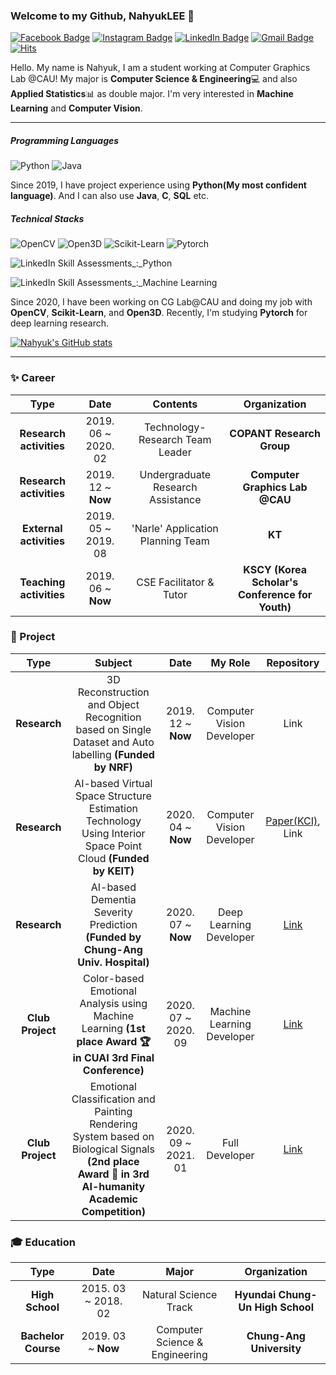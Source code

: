 

### Welcome to my Github, NahyukLEE 👋
 [![Facebook Badge](https://img.shields.io/badge/facebook-1877f2?style=flat-square&logo=facebook&logoColor=white&link=https://www.facebook.com/nahyuk.lee.1/)](https://www.facebook.com/nahyuk.lee.1/) [![Instagram Badge](https://img.shields.io/badge/Instagram-E4405F?style=flat-square&logo=Instagram&logoColor=white&link=https://www.instagram.com/nahyogi_0113/)](https://www.instagram.com/nahyogi_0113/) [![LinkedIn Badge](https://img.shields.io/badge/LinkedIn-0077B5?style=flat-square&logo=LinkedIn&logoColor=white&link=https://www.linkedin.com/in/nahyuk-lee-51b43319a/)](https://www.linkedin.com/in/nahyuk-lee-51b43319a/) [![Gmail Badge](https://img.shields.io/badge/Gmail-d14836?style=flat-square&logo=Gmail&logoColor=white&link=mailto:nahyuk0113@gmail.com)](mailto:nahyuk0113@gmail.com) [![Hits](https://hits.seeyoufarm.com/api/count/incr/badge.svg?url=https%3A%2F%2Fgithub.com%2FNahyukLEE%2FNahyukLEE&count_bg=%2365AAFF&title_bg=%23555555&icon=&icon_color=%23E7E7E7&title=Hits%21&edge_flat=false)](https://hits.seeyoufarm.com)
 
Hello. My name is Nahyuk, I am a student working at Computer Graphics Lab @CAU!
My major is **Computer Science & Engineering**💻 and also **Applied Statistics**📊 as double major.
I'm very interested in **Machine Learning** and **Computer Vision**.

---
##### Programming Languages
![Python](https://img.shields.io/badge/Python-%E2%98%85%E2%98%85%E2%98%85%E2%98%86%E2%98%86-%233776AB?style=for-the-badge&logo=Python&logoColor=white) ![Java](https://img.shields.io/badge/Java-%E2%98%85%E2%98%85%E2%98%86%E2%98%86%E2%98%86-007396?style=for-the-badge&logo=Java&logoColor=white) 

Since 2019, I have project experience using **Python(My most confident language)**. 
And I can also use **Java**, **C**, **SQL** etc.

##### Technical Stacks
![OpenCV](https://img.shields.io/badge/OpenCV-%E2%98%85%E2%98%85%E2%98%85%E2%98%86%E2%98%86-5C3EE8?style=flat-square&logo=OpenCV&logoColor=white) ![Open3D](https://img.shields.io/badge/Open3D-%E2%98%85%E2%98%85%E2%98%86%E2%98%86%E2%98%86-297fb9?style=flat-square&logo=intel&logoColor=white) ![Scikit-Learn](https://img.shields.io/badge/Scikit--Learn-%E2%98%85%E2%98%85%E2%98%85%E2%98%86%E2%98%86-F7931E?style=flat-square&logo=scikit-learn&logoColor=white) ![Pytorch](https://img.shields.io/badge/Pytorch-%E2%98%85%E2%98%86%E2%98%86%E2%98%86%E2%98%86-EE4C2C?style=flat-square&logo=pytorch&logoColor=white)

![LinkedIn Skill Assessments_:_Python](https://img.shields.io/badge/LinkedIn_Skill_Assessments_[Python]-0077B5?&logo=LinkedIn&logoColor=white)

![LinkedIn Skill Assessments_:_Machine Learning](https://img.shields.io/badge/LinkedIn_Skill_Assessments_[Machine_Learning]-0077B5?&logo=LinkedIn&logoColor=white)

Since 2020, I have been working on CG Lab@CAU and doing my job with **OpenCV**, **Scikit-Learn**, and **Open3D**.
Recently, I'm studying **Pytorch** for deep learning research.

[![Nahyuk's GitHub stats](https://github-readme-stats.vercel.app/api?username=NahyukLEE)](https://github.com/NahyukLEE/github-readme-stats)

---
### ✨ Career
| **Type** | **Date** | **Contents** | **Organization** |
|:--------:|:--------:|:--------:|:--------:|
| **Research activities** | 2019. 06 ~ 2020. 02 | Technology-Research Team Leader | **COPANT Research Group** |
| **Research activities** | 2019. 12 ~ **Now** | Undergraduate Research Assistance | **Computer Graphics Lab @CAU** |
| **External activities** | 2019. 05 ~ 2019. 08 | 'Narle' Application Planning Team | **KT** |
| **Teaching activities** | 2019. 06 ~ **Now** | CSE Facilitator & Tutor | **KSCY (Korea Scholar's Conference for Youth)** |

### 💜 Project
| **Type** | **Subject** | **Date** | **My Role** | **Repository** |
|:--------:|:--------:|:--------:|:--------:|:--------:|
| **Research** | 3D Reconstruction and Object Recognition based on Single Dataset and Auto labelling **(Funded by NRF)**  | 2019. 12 ~ **Now**  | Computer Vision Developer | Link |
| **Research** |   AI-based Virtual Space Structure Estimation Technology Using Interior Space Point Cloud **(Funded by KEIT)** | 2020. 04 ~ **Now**  | Computer Vision Developer | [Paper(KCI)](http://www.riss.kr/link?id=A107141984), Link |
| **Research**  | AI-based Dementia Severity Prediction **(Funded by Chung-Ang Univ. Hospital)**  | 2020. 07 ~ **Now**  | Deep Learning Developer  | [Link](https://github.com/NahyukLEE/AI-based-Dementia-Severity-Prediction) |
| **Club Project**  | Color-based Emotional Analysis using Machine Learning **(1st place Award 🏆 in CUAI 3rd Final Conference)**  | 2020. 07 ~ 2020. 09  | Machine Learning Developer | [Link](https://github.com/NahyukLEE/Emotional_classification_and_Painting_rendering_system_based_on_Biological_signals)  |
| **Club Project**  | Emotional Classification and Painting Rendering System based on Biological Signals **(2nd place Award 🥈 in 3rd AI-humanity Academic Competition)** | 2020. 09 ~ 2021. 01  | Full Developer  | [Link](https://github.com/NahyukLEE/Color-based-Emotional-Analysis-using-Machine-Learning)  |




### 🎓 Education
| **Type** | **Date** | **Major** | **Organization** |
|:--------:|:--------:|:--------:|:--------:|
| **High School** | 2015. 03 ~ 2018. 02 | Natural Science Track | **Hyundai Chung-Un High School** |
| **Bachelor Course** | 2019. 03 ~ **Now** | Computer Science & Engineering | **Chung-Ang University** |

